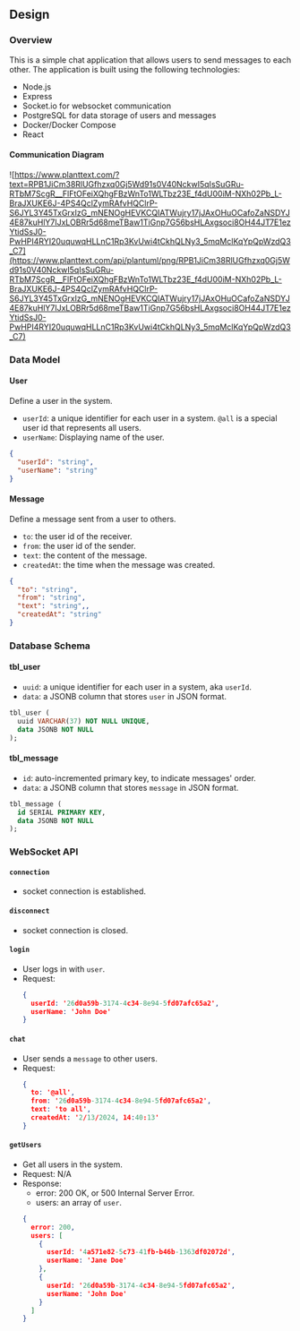 
## Design

### Overview
This is a simple chat application that allows users to send messages to each other. The application is built using the following technologies:
- Node.js
- Express
- Socket.io for websocket communication
- PostgreSQL for data storage of users and messages
- Docker/Docker Compose
- React

#### Communication Diagram
![https://www.planttext.com/?text=RPB1JiCm38RlUGfhzxq0Gj5Wd91s0V40NckwI5qIsSuGRu-RTbM7ScgR__FlFtOFeiXQhgFBzWnTo1WLTbz23E_f4dU00iM-NXh02Pb_L-BraJXUKE6J-4PS4QclZymRAfvHQClrP-S6JYL3Y45TxGrxlzG_mNENOgHEVKCQIATWujry17jJAxOHuOCafoZaNSDYJ4E87kuHlY7IJxLOBRr5d68meTBaw1TiGnp7G56bsHLAxgsoci8OH44JT7E1ezYtidSsJ0-PwHPI4RYI20uquwqHLLnC1Rp3KvUwi4tCkhQLNy3_5mqMclKqYpQpWzdQ3_C7](https://www.planttext.com/api/plantuml/png/RPB1JiCm38RlUGfhzxq0Gj5Wd91s0V40NckwI5qIsSuGRu-RTbM7ScgR__FlFtOFeiXQhgFBzWnTo1WLTbz23E_f4dU00iM-NXh02Pb_L-BraJXUKE6J-4PS4QclZymRAfvHQClrP-S6JYL3Y45TxGrxlzG_mNENOgHEVKCQIATWujry17jJAxOHuOCafoZaNSDYJ4E87kuHlY7IJxLOBRr5d68meTBaw1TiGnp7G56bsHLAxgsoci8OH44JT7E1ezYtidSsJ0-PwHPI4RYI20uquwqHLLnC1Rp3KvUwi4tCkhQLNy3_5mqMclKqYpQpWzdQ3_C7)

### Data Model

#### User
Define a user in the system.
- `userId`: a unique identifier for each user in a system. `@all` is a special user id that represents all users.
- `userName`: Displaying name of the user.
```json
{
  "userId": "string",
  "userName": "string"
}
```

#### Message
Define a message sent from a user to others.
- `to`: the user id of the receiver.
- `from`: the user id of the sender.
- `text`: the content of the message.
- `createdAt`: the time when the message was created.
```json
{
  "to": "string",
  "from": "string",
  "text": "string",,
  "createdAt": "string"
}
```

### Database Schema
#### tbl_user
- `uuid`: a unique identifier for each user in a system, aka `userId`.
- `data`: a JSONB column that stores `user` in JSON format.
```sql
tbl_user (
  uuid VARCHAR(37) NOT NULL UNIQUE,
  data JSONB NOT NULL
);
```

#### tbl_message
- `id`: auto-incremented primary key, to indicate messages' order.
- `data`: a JSONB column that stores `message` in JSON format.
```sql
tbl_message (
  id SERIAL PRIMARY KEY,
  data JSONB NOT NULL
);
```

### WebSocket API
#### `connection`
- socket connection is established.

#### `disconnect`
- socket connection is closed.

#### `login`
- User logs in with `user`.
- Request:
  ```json
  {
    userId: '26d0a59b-3174-4c34-8e94-5fd07afc65a2',
    userName: 'John Doe'
  }
  ```

#### `chat`
- User sends a `message` to other users.
- Request:
  ```json
  {
    to: '@all',
    from: '26d0a59b-3174-4c34-8e94-5fd07afc65a2',
    text: 'to all',
    createdAt: '2/13/2024, 14:40:13'
  }
  ```

#### `getUsers`
- Get all users in the system.
- Request: N/A
- Response:
  - error: 200 OK, or 500 Internal Server Error.
  - users: an array of `user`.
  ```json
  {
    error: 200,
    users: [
      {
        userId: '4a571e82-5c73-41fb-b46b-1363df02072d',
        userName: 'Jane Doe'
      },
      {
        userId: '26d0a59b-3174-4c34-8e94-5fd07afc65a2',
        userName: 'John Doe'
      }
    ]
  }
  ```
